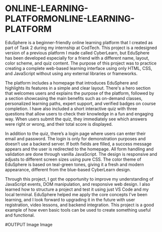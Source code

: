 # ONLINE-LEARNING-PLATFORMONLINE-LEARNING-PLATFORM















EduSphere is a beginner-friendly online learning platform that I created as part of Task 2 during my internship at CodTech. This project is a redesigned version of a previous platform I made called CyberLearn, but EduSphere has been developed especially for a friend with a different name, layout, color scheme, and quiz content. The purpose of this project was to practice creating a complete web-based learning interface using only HTML, CSS, and JavaScript without using any external libraries or frameworks.

The platform includes a homepage that introduces EduSphere and highlights its features in a simple and clear layout. There's a hero section that welcomes users and explains the purpose of the platform, followed by a section showcasing the main benefits such as on-demand classes, personalized learning paths, expert support, and verified badges on course completion. I have also included a short interactive quiz with three questions that allow users to check their knowledge in a fun and engaging way. When users submit the quiz, they immediately see which answers were right or wrong, and their total score is displayed.

In addition to the quiz, there’s a login page where users can enter their email and password. The login is only for demonstration purposes and doesn’t use a backend server. If both fields are filled, a success message appears and the user is redirected to the homepage. All form handling and validation are done through vanilla JavaScript. The design is responsive and adjusts to different screen sizes using pure CSS. The color theme of EduSphere is based on teal-green tones, giving it a fresh and modern appearance, different from the blue-based CyberLearn design.

Through this project, I got the opportunity to improve my understanding of JavaScript events, DOM manipulation, and responsive web design. I also learned how to structure a project and test it using just VS Code and my local terminal. EduSphere helped me apply the core concepts I’ve been learning, and I look forward to upgrading it in the future with user registration, video lessons, and backend integration. This project is a good example of how even basic tools can be used to create something useful and functional.

#OUTPUT Image Image

